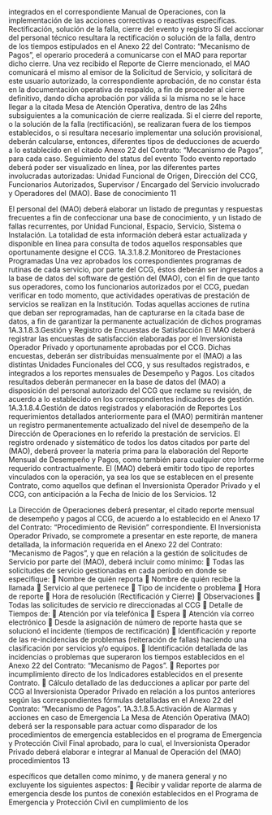 integrados en el correspondiente Manual de Operaciones, con la implementación de las
acciones correctivas o reactivas específicas.
Rectificación, solución de la falla, cierre del evento y registro
Si del accionar del personal técnico resultara la rectificación o solución de la falla, dentro de
los tiempos estipulados en el Anexo 22 del Contrato: “Mecanismo de Pagos”, el operario
procederá a comunicarse con el MAO para reportar dicho cierre.
Una vez recibido el Reporte de Cierre mencionado, el MAO comunicará el mismo al emisor
de la Solicitud de Servicio, y solicitará de este usuario autorizado, la correspondiente
aprobación, de no constar ésta en la documentación operativa de respaldo, a fin de proceder
al cierre definitivo, dando dicha aprobación por válida si la misma no se le hace llegar a la
citada Mesa de Atención Operativa, dentro de las 24hs subsiguientes a la comunicación de
cierre realizada.
Si el cierre del reporte, o la solución de la falla (rectificación), se realizaran fuera de los
tiempos establecidos, o si resultara necesario implementar una solución provisional, deberán
calcularse, entonces, diferentes tipos de deducciones de acuerdo a lo establecido en el
citado Anexo 22 del Contrato: “Mecanismo de Pagos”, para cada caso.
Seguimiento del status del evento
Todo evento reportado deberá poder ser visualizado en línea, por las diferentes partes
involucradas autorizadas: Unidad Funcional de Origen, Dirección del CCG, Funcionarios
Autorizados, Supervisor / Encargado del Servicio involucrado y Operadores del (MAO).
Base de conocimiento
11

El personal del (MAO) deberá elaborar un listado de preguntas y respuestas frecuentes a fin
de confeccionar una base de conocimiento, y un listado de fallas recurrentes, por Unidad
Funcional, Espacio, Servicio, Sistema o Instalación.
La totalidad de esta información deberá estar actualizada y disponible en línea para consulta
de todos aquellos responsables que oportunamente designe el CCG.
1A.3.1.8.2.Monitoreo de Prestaciones Programadas
Una vez aprobados los correspondientes programas de rutinas de cada servicio, por parte
del CCG, éstos deberán ser ingresados a la base de datos del software de gestión del
(MAO), con el fin de que tanto sus operadores, como los funcionarios autorizados por el
CCG, puedan verificar en todo momento, que actividades operativas de prestación de
servicios se realizan en la Institución.
Todas aquellas acciones de rutina que deban ser reprogramadas, han de capturarse en la
citada base de datos, a fin de garantizar la permanente actualización de dichos programas
1A.3.1.8.3.Gestión y Registro de Encuestas de Satisfacción
El MAO deberá registrar las encuestas de satisfacción elaboradas por el Inversionista
Operador Privado y oportunamente aprobadas por el CCG.
Dichas encuestas, deberán ser distribuidas mensualmente por el (MAO) a las distintas
Unidades Funcionales del CCG, y sus resultados registrados, e integrados a los reportes
mensuales de Desempeño y Pagos.
Los citados resultados deberán permanecer en la base de datos del (MAO) a disposición del
personal autorizado del CCG que reclame su revisión, de acuerdo a lo establecido en los
correspondientes indicadores de gestión.
1A.3.1.8.4.Gestión de datos registrados y elaboración de Reportes
Los requerimientos detallados anteriormente para el (MAO) permitirán mantener un registro
permanentemente actualizado del nivel de desempeño de la Dirección de Operaciones en lo
referido la prestación de servicios.
El registro ordenado y sistemático de todos los datos citados por parte del (MAO), deberá
proveer la materia prima para la elaboración del Reporte Mensual de Desempeño y Pagos,
como también para cualquier otro Informe requerido contractualmente.
El (MAO) deberá emitir todo tipo de reportes vinculados con la operación, ya sea los que se
establecen en el presente Contrato, como aquellos que definan el Inversionista Operador
Privado y el CCG, con anticipación a la Fecha de Inicio de los Servicios.
12

La Dirección de Operaciones deberá presentar, el citado reporte mensual de desempeño y
pagos al CCG, de acuerdo a lo establecido en el Anexo 17 del Contrato: “Procedimiento
de Revisión” correspondiente.
El Inversionista Operador Privado, se compromete a presentar en este reporte, de manera
detallada, la información requerida en el Anexo 22 del Contrato: “Mecanismo de Pagos”,
y que en relación a la gestión de solicitudes de Servicio por parte del (MAO), deberá incluir
como mínimo:
 Todas las solicitudes de servicio gestionadas en cada período en donde se
especifique:
 Nombre de quién reporta
 Nombre de quién recibe la llamada
 Servicio al que pertenece
 Tipo de incidente o problema
 Hora de reporte
 Hora de resolución (Rectificación y Cierre)
 Observaciones
 Todas las solicitudes de servicio re direccionadas al CCG
 Detalle de Tiempos de:
 Atención por vía telefónica
 Espera
 Atención vía correo electrónico
 Desde la asignación de número de reporte hasta que se solucionó el
incidente (tiempos de rectificación)
 Identificación y reporte de las re-incidencias de problemas (reiteración de fallas)
haciendo una clasificación por servicios y/o equipos.
 Identificación detallada de las incidencias o problemas que superaron los tiempos
establecidos en el Anexo 22 del Contrato: “Mecanismo de Pagos”.
 Reportes por incumplimiento directo de los Indicadores establecidos en el presente
Contrato.
 Cálculo detallado de las deducciones a aplicar por parte del CCG al Inversionista
Operador Privado en relación a los puntos anteriores según las correspondientes
fórmulas detalladas en el Anexo 22 del Contrato: “Mecanismo de Pagos”.
1A.3.1.8.5.Activación de Alarmas y acciones en caso de Emergencia
La Mesa de Atención Operativa (MAO) deberá ser la responsable para actuar como
disparador de los procedimientos de emergencia establecidos en el programa de
Emergencia y Protección Civil Final aprobado, para lo cual, el Inversionista Operador
Privado deberá elaborar e integrar al Manual de Operación del (MAO) procedimientos
13

específicos que detallen como mínimo, y de manera general y no excluyente los siguientes
aspectos:
 Recibir y validar reporte de alarma de emergencia desde los puntos de conexión
establecidos en el Programa de Emergencia y Protección Civil en cumplimiento de los
